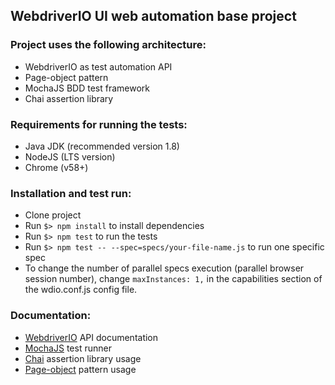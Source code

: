 ## WebdriverIO UI web automation base project

### Project uses the following architecture:

 * WebdriverIO as test automation API
 * Page-object pattern
 * MochaJS BDD test framework
 * Chai assertion library


### Requirements for running the tests:

 * Java JDK (recommended version 1.8)
 * NodeJS (LTS version)
 * Chrome (v58+)

### Installation and test run:
 
 * Clone project
 * Run `$> npm install` to install dependencies
 * Run `$> npm test` to run the tests
 * Run `$> npm test -- --spec=specs/your-file-name.js` to run one specific spec
 * To change the number of parallel specs execution (parallel browser session number), change `maxInstances: 1,` in the capabilities section of the wdio.conf.js config file.


### Documentation:

 * [WebdriverIO](http://webdriver.io/api.html) API documentation
 * [MochaJS](https://mochajs.org/) test runner
 * [Chai](http://chaijs.com/api/bdd/) assertion library usage
 * [Page-object](http://webdriver.io/guide/testrunner/pageobjects.html) pattern usage